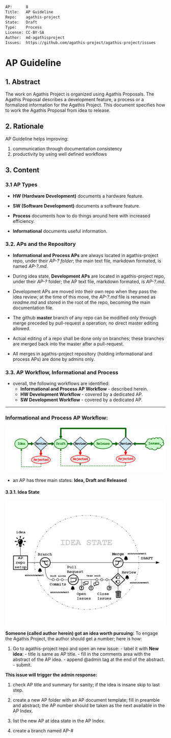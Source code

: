 ```
AP:      8
Title:   AP Guideline
Repo:    agathis-project
State:   Draft
Type:    Process
License: CC-BY-SA
Author:  md-agathisproject
Issues:	 https://github.com/agathis-project/agathis-project/issues
```

# AP Guideline

## 1. Abstract

The work on Agathis Project is organized using Agathis Proposals. The Agathis 
Proposal describes a development feature, a process or a formalized information 
for the Agathis Project. This document specifies how to work the Agathis 
Proposal from idea to release.

## 2. Rationale
AP Guideline helps improving:
  1. communication through documentation consistency 
  2. productivity by using well defined workflows

## 3. Content

### 3.1 AP Types

- **HW (Hardware Development)** documents a hardware feature.

- **SW (Software Development)** documents a software feature.

- **Process** documents how to do things around here with increased efficiency.
 
- **Informational** documents useful information.

### 3.2. APs and the Repository

- **Informational and Process APs** are always located in agathis-project repo, 
  under their *AP-? folder*; the main text file, markdown formated, is 
  named *AP-?.md*.
  
- During idea state, **Development APs** are located in agathis-project repo, 
  under their *AP-?* folder; the AP text file, markdown formated, is *AP-?.md*.
  
- Development APs are moved into their own repo when they pass the idea 
  review; at the time of this move, the *AP-?.md* file is renamed as 
  *readme.md* and stored in the root of the repo, becoming the main 
  documentation file.
  
- The github **master** branch of any repo can be modified only through merge 
  preceded by pull-request a operation; no direct master editing allowed.
  
- Actual editing of a repo shall be done only on branches; these branches are
  merged back into the master after a pull-request.
  
- All merges in agathis-project repository (holding informational and 
  process APs) are done by admins only. 

### 3.3. AP Workflow, Informational and Process

- overall, the following workflows are identified:
  - **Informational and Process AP Workflow** - described herein.
  - **HW Development Workflow** - covered by a dedicated AP.
  - **SW Development Workflow** - covered by a dedicated AP.

***
  
### Informational and Process AP Workflow:

![AP Workflow](https://github.com/agathis-project/agathis-project/blob/master/AP-8/AP-8-1.png)

- an AP has three main states: **Idea, Draft and Released**

#### 3.3.1. Idea State
![AP Workflow](https://github.com/agathis-project/agathis-project/blob/master/AP-8/AP-8-1p1.png)

**Someone (called author herein) got an idea worth pursuing:**
To engage the Agathis Project, the author should get a number; here is how:
  1. Go to agathis-project repo and open an new issue:
    - label it with **New idea**:
	- title is same as AP title.
    - fill in the comments area with the abstract of the AP idea.
	- append @admin tag at the end of the abstract.
	- submit.
	
**This issue will trigger the admin response:**

  1. check AP title and summary for sanity; if the idea is insane skip to 
     last step.
	 
  2. create a new AP folder with an AP document template; fill in preamble 
     and abstract; the AP number should be taken as the next available in the 
	 AP Index.
	 
  3. list the new AP at idea state in the AP Index.
  
  4. create a branch named AP-# <Title>; any other branches related to this AP 
     shall use this branch name as prefix followed by ___<specific identifier>.
  
  4. comment the issue and close it.
  
  5. create a community anouncement for this event.
  
** The author prepares the idea for review:**
  - work on branch AP-# <Title>
	- not too much not too little: just enough for the team to get the idea
	  and comment before too much work may get to waste.
    - commit as needed.
  - do pull request when ready
	
**Idea Pull Request**
  - author open a pull request when ready.
  - discuss and fix issues, comments; commit as needed.
  
**Idea Review**
- follow AP-9 Review.

#### 3.3.2. Draft State
![AP Workflow](https://github.com/agathis-project/agathis-project/blob/master/AP-8/AP-8-1p2.png)

**Entering the Draft State:**
- admin merge the AP as voted with the preamble state updated to Draft.
- admin updates the state to "Draft" in AP-0 AP Index.

**Work on the draft:**
- author creates a branch and edit AP;  commit as needed.

**Draft Pull Request
- author open a pull request when ready.
- discuss and fix issues, comments; commit as needed.

**Draft Review**
- follow AP-9 Review.

#### 3.3.3. Released State
![AP Workflow](https://github.com/agathis-project/agathis-project/blob/master/AP-8/AP-8-1p3.png)

**Entering the Released State:**
- admin merge the AP as voted with the preamble state updated to Released.
- admin updates the state to "Released" in AP-0 AP Index.

**Work on the release:**
- issues accumulating
- author creates a branch *AP-# Title ___Release* and edit when needed; all 
  edits in the released state should refer to an issue; in other words no 
  edits without issues.
- commit as needed; commits messages should refer to addressed issues.

**Release Pull REquest
- author open a pull request when ready.
- discuss and fix issues, comments; commit as needed.

**Released Review**
- follow AP-9 Review.

Note: for Informational and Process AP there is only one active and valid 
release: the master (default branch).


### 3.4. AP Structure

- **Title**
  - consistent with the content.

- **Preamble**
  - headers containing meta-data about the AP as listed:

```
AP:      [AP number]
Title:   [title]
Repo:    [agathis-project]
State:   [Idea | Draft | Released | Rejected]
Type:    [Informational | Process]
License: [license]
Author:  [gihub username]
Issues:  [where the issues are tracked, url]
```  

- **1. Abstract**
  - keep it short; 
  - it's a *must have* for Idea Review
  
- **2. Rationale**
  - provide a logical explanation about the value of this AP;
  - it's a *must have* for Idea Review

- **3. Content**
  - this is the descriptive part of the AP.
  
- **4. References**

- **5. License**
  - CC-BY-SA is the preferred license for *Process* and *Informational* APs.
  
- **6. Attachments**
  - list the attachments; include visual prints for non-text files.
  - note the application software used for each non-text source.

### 3.5. Changing AP Author

- author may change; always seek agreement; adding a new author is preferred 
  for a replacement.
  
- APs are declared orphaned if isues are not commented by author within 30 days.

- admin makes an anouncement about the orphaned AP and the seek for a new 
  author.

- anyone interested in taking the author role should open an issue for that AP.

- admin decides about the new author and assign the rights to the repo.

- author change is effective when the AP preamble is updated by author.

## 4. References

## 5. License

- This work is licensed under Creative Commons Attribution-ShareAlike 4.0
  International License.

## 6. Attachments

- AP-1-1
  - AP-1-1.odg (source)
  - AP-1-1.png (presentation, image)
  - content: flowchart
  - editor: LibreOffice Draw 3.3.3